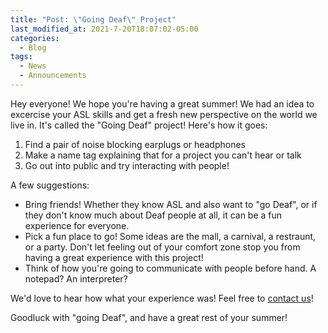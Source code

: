 ```yaml
---
title: "Post: \"Going Deaf\" Project"
last_modified_at: 2021-7-20T18:07:02-05:00
categories:
  - Blog
tags:
  - News
  - Announcements
---
```


Hey everyone!
We hope you're having a great summer!
We had an idea to excercise your ASL skills and get a fresh new perspective on the world we live in. It's called the "Going Deaf" project!
Here's how it goes:
1. Find a pair of noise blocking earplugs or headphones
2. Make a name tag explaining that for a project you can't hear or talk
3. Go out into public and try interacting with people!

A few suggestions:
* Bring friends! Whether they know ASL and also want to "go Deaf", or if they don't know much about Deaf people at all, it can be a fun experience for everyone.
* Pick a fun place to go! Some ideas are the mall, a carnival, a restraunt, or a party. Don't let feeling out of your comfort zone stop you from having a great experience with this project!
* Think of how you're going to communicate with people before hand. A notepad? An interpreter?

We'd love to hear how what your experience was! Feel free to [contact us](https://bamboo72.github.io/ENGL-2010-Mock-ASL-Website/contact/)!

Goodluck with "going Deaf", and have a great rest of your summer!
